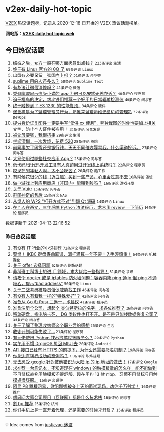 # v2ex-daily-hot-topic

[V2EX](https://www.v2ex.com/) 热议话题榜，记录从 2020-12-18 日开始的 V2EX 热议话题榜单。

**网站版：[V2EX daily hot topic web](https://boojack.github.io/v2ex-daily-hot-topic-web/)**

## 今日热议话题

<!-- TODAY BEGIN -->

1. [结婚之后，女方一般在哪方面愿意出点钱？](https://www.v2ex.com/t/770300) `223条评论` `生活`
1. [终于有 Linux 官方的 QQ 了](https://www.v2ex.com/t/770249) `69条评论` `Linux`
1. [出国有必要保留一张国内卡吗？](https://www.v2ex.com/t/770241) `51条评论` `问与答`
1. [sublime 用的人还多么？](https://www.v2ex.com/t/770310) `50条评论` `Sublime Text`
1. [有办法让微信消停吗？](https://www.v2ex.com/t/770239) `41条评论` `微信`
1. [类似爬取展示盗版小说的 app 为何可以安然无恙存活？](https://www.v2ex.com/t/770278) `40条评论` `程序员`
1. [迫于福岛的决定，求老铁们推荐一个好用的日常辐射检测仪](https://www.v2ex.com/t/770282) `40条评论` `问与答`
1. [终于触摸到了 E3 1230 的性能瓶颈..](https://www.v2ex.com/t/770272) `34条评论` `硬件`
1. [堡垒机是为了监控管理员行为，那谁来监控运维堡垒机的管理员](https://www.v2ex.com/t/770369) `32条评论` `DevOps`
1. [提供身份证复印件一定要手写“仅供 xx 使用”，照片截图的时候也要加上相关文字，防止个人证件被盗用！](https://www.v2ex.com/t/770358) `31条评论` `分享发现`
1. [被父母要钱，我很抗拒](https://www.v2ex.com/t/770450) `29条评论` `生活`
1. [坐标深圳，一次发烧，花费 520](https://www.v2ex.com/t/770419) `28条评论` `随想`
1. [前同事欠了网贷还是银行钱，天天不同催收辱骂我，什么渠道投诉。](https://www.v2ex.com/t/770409) `27条评论` `问与答`
1. [大家使用过哪些社交应用 App？](https://www.v2ex.com/t/770240) `25条评论` `问与答`
1. [低代码/无代码开发工具有人真的用过开发线上系统吗？](https://www.v2ex.com/t/770414) `22条评论` `程序员`
1. [哎现在的年轻人啊，太不会吃苦了](https://www.v2ex.com/t/770253) `20条评论` `酷工作`
1. [有时候花很少的钱（近白瓢）买到一些产品，心里会过意不去](https://www.v2ex.com/t/770401) `16条评论` `随想`
1. [做小游戏上到应用商店（非国内）能赚到钱吗？](https://www.v2ex.com/t/770266) `16条评论` `游戏开发`
1. [关于 Vultr](https://www.v2ex.com/t/770252) `16条评论` `问与答`
1. [群晖神奇的售后](https://www.v2ex.com/t/770244) `15条评论` `NAS`
1. [从烦人的 WPS "打开方式不对"到翻 Qt 源码](https://www.v2ex.com/t/770436) `14条评论` `Linux`
1. [在？人在西安，三年后端 Python 渣渣经历，求大佬 review 一下简历](https://www.v2ex.com/t/770341) `14条评论` `程序员`

数据更新于 2021-04-13 22:16:52

<!-- TODAY END -->

### 昨日热议话题

<!-- YESTERDAY BEGIN -->

1. [有没有 IT 行业的小说推荐](https://www.v2ex.com/t/770002) `72条评论` `程序员`
1. [警惕！ IKBC 键盘寿命离谱，满打满算一年不要！入手须慎重！](https://www.v2ex.com/t/770150) `64条评论` `机械键盘`
1. [关于 offer 选择问题](https://www.v2ex.com/t/769976) `62条评论` `职场话题`
1. [非科班工科博士想进 IT 领域，求大佬给一些指导！](https://www.v2ex.com/t/770020) `51条评论` `求职`
1. [请教个 docker 或是 iptables 防火墙问题：容器内能 ping 通 ip 但 ping 不通域名，提示“bad address”](https://www.v2ex.com/t/769968) `50条评论` `Linux`
1. [关于二战考研被导员催促威胁找工作](https://www.v2ex.com/t/770037) `46条评论` `问与答`
1. [有没有人有和我一样的"特殊爱好"？](https://www.v2ex.com/t/769965) `42条评论` `问与答`
1. [准备从 Go 和 Rust 二选一，求建议](https://www.v2ex.com/t/770162) `41条评论` `程序员`
1. [准备注册个公司，想起个 类似特斯拉的名字，求各位推荐？](https://www.v2ex.com/t/770214) `36条评论` `问与答`
1. [移动硬盘，插电脑卡死， DG 类软件也打不开。是不是只能找数据恢复公司了](https://www.v2ex.com/t/770023) `35条评论` `问与答`
1. [关于了解了整理收纳师这个职业后的感想](https://www.v2ex.com/t/770067) `25条评论` `生活`
1. [收徒计划可能失败了...](https://www.v2ex.com/t/770125) `21条评论` `程序员`
1. [有大佬使用 Python 技术栈搞过微服务么？](https://www.v2ex.com/t/770130) `20条评论` `Python`
1. [实在用不惯 OrginOS 想回 MIUI 去](https://www.v2ex.com/t/770113) `20条评论` `Android`
1. [API 接口已经有 HTTPS 的前提下，为什么还需要签名机制？](https://www.v2ex.com/t/770172) `19条评论` `问与答`
1. [你身边有转行成功的案例吗？](https://www.v2ex.com/t/770197) `17条评论` `职场话题`
1. [无法忍受 google 针对被他错识为大陆 ip 的 ip 地址的做法！](https://www.v2ex.com/t/770142) `17条评论` `Google`
1. [求推荐一台笔记本，不知道现在 windows 的触摸板做的怎么样，能不能做到不用鼠标直接用触摸板还很舒服。现在用的 13 款 mbp，习惯不用鼠标只用触摸板很舒服。](https://www.v2ex.com/t/770066) `16条评论` `硬件`
1. [阿里 P8 跳槽网易，欧阳娜娜被夸上天的面试现场，劝你千万别学！](https://www.v2ex.com/t/769977) `16条评论` `推广`
1. [想问问大家公司项目（互联网）都是什么技术栈](https://www.v2ex.com/t/769964) `16条评论` `问与答`
1. [割 bp 推荐](https://www.v2ex.com/t/770140) `15条评论` `杭州`
1. [你们手机上是一直开着代理，还是需要的时候才开启？](https://www.v2ex.com/t/769991) `15条评论` `程序员`

<!-- YESTERDAY END -->

---

💡 Idea comes from [justjavac 迷渡](https://github.com/justjavac/)
